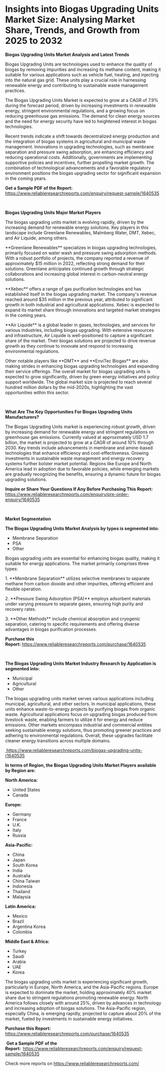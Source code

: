<p><h1>Insights into Biogas Upgrading Units Market Size: Analysing Market Share, Trends, and Growth from 2025 to 2032</h1></p><p><strong>Biogas Upgrading Units Market Analysis and Latest Trends</strong></p>
<p><p>Biogas Upgrading Units are technologies used to enhance the quality of biogas by removing impurities and increasing its methane content, making it suitable for various applications such as vehicle fuel, heating, and injecting into the natural gas grid. These units play a crucial role in harnessing renewable energy and contributing to sustainable waste management practices.</p><p>The Biogas Upgrading Units Market is expected to grow at a CAGR of 7.9% during the forecast period, driven by increasing investments in renewable energy, stringent environmental regulations, and a growing focus on reducing greenhouse gas emissions. The demand for clean energy sources and the need for energy security have led to heightened interest in biogas technologies. </p><p>Recent trends indicate a shift towards decentralized energy production and the integration of biogas systems in agricultural and municipal waste management. Innovations in upgrading technologies, such as membrane separation and pressure swing adsorption, are enhancing efficiency and reducing operational costs. Additionally, governments are implementing supportive policies and incentives, further propelling market growth. The combination of technological advancements and a favorable regulatory environment positions the biogas upgrading sector for significant expansion in the coming years.</p></p>
<p><strong>Get a Sample PDF of the Report:&nbsp;</strong> <a href="https://www.reliableresearchreports.com/enquiry/request-sample/1640535?utm_campaign=2796&utm_medium=2&utm_source=Github&utm_content=ia&utm_term=27022025&utm_id=biogas-upgrading-units">https://www.reliableresearchreports.com/enquiry/request-sample/1640535</a></p>
<p>&nbsp;</p>
<p><strong>Biogas Upgrading Units Major Market Players</strong></p>
<p><p>The biogas upgrading units market is evolving rapidly, driven by the increasing demand for renewable energy solutions. Key players in this landscape include Greenlane Renewables, Malmberg Water, DMT, Xebec, and Air Liquide, among others.</p><p>**Greenlane Renewables** specializes in biogas upgrading technologies, primarily focused on water wash and pressure swing adsorption methods. With a robust portfolio of projects, the company reported a revenue of approximately $15 million in 2022, reflecting strong demand for their solutions. Greenlane anticipates continued growth through strategic collaborations and increasing global interest in carbon-neutral energy solutions.</p><p>**Xebec** offers a range of gas purification technologies and has established itself in the biogas upgrading market. The company's revenue reached around $35 million in the previous year, attributed to significant growth in both industrial and agricultural applications. Xebec is expected to expand its market share through innovations and targeted market strategies in the coming years.</p><p>**Air Liquide** is a global leader in gases, technologies, and services for various industries, including biogas upgrading. With extensive resources and infrastructure, Air Liquide is well-positioned to capture a significant share of the market. Their biogas solutions are projected to drive revenue growth as they continue to innovate and respond to increasing environmental regulations.</p><p>Other notable players like **DMT** and **EnviTec Biogas** are also making strides in enhancing biogas upgrading technologies and expanding their service offerings. The overall market for biogas upgrading units is expected to grow significantly, driven by green energy initiatives and policy support worldwide. The global market size is projected to reach several hundred million dollars by the mid-2020s, highlighting the vast opportunities within this sector.</p></p>
<p>&nbsp;</p>
<p><strong>What Are The Key Opportunities For Biogas Upgrading Units Manufacturers?</strong></p>
<p><p>The Biogas Upgrading Units market is experiencing robust growth, driven by increasing demand for renewable energy and stringent regulations on greenhouse gas emissions. Currently valued at approximately USD 1.7 billion, the market is projected to grow at a CAGR of around 10% through 2030. Key trends include advancements in membrane and amine-based technologies that enhance efficiency and cost-effectiveness. Growing investments in sustainable waste management and energy recovery systems further bolster market potential. Regions like Europe and North America lead in adoption due to favorable policies, while emerging markets are gradually recognizing the benefits, ensuring a dynamic future for biogas upgrading solutions.</p></p>
<p><strong>Inquire or Share Your Questions If Any Before Purchasing This Report:</strong> <a href="https://www.reliableresearchreports.com/enquiry/pre-order-enquiry/1640535?utm_campaign=2796&utm_medium=2&utm_source=Github&utm_content=ia&utm_term=27022025&utm_id=biogas-upgrading-units">https://www.reliableresearchreports.com/enquiry/pre-order-enquiry/1640535</a></p>
<p>&nbsp;</p>
<p><strong>Market Segmentation</strong></p>
<p><strong>The Biogas Upgrading Units Market Analysis by types is segmented into:</strong></p>
<p><ul><li>Membrane Separation</li><li>PSA</li><li>Other</li></ul></p>
<p><p>Biogas upgrading units are essential for enhancing biogas quality, making it suitable for energy applications. The market primarily comprises three types: </p><p>1. **Membrane Separation** utilizes selective membranes to separate methane from carbon dioxide and other impurities, offering efficient and flexible operation.</p><p> </p><p>2. **Pressure Swing Adsorption (PSA)** employs adsorbent materials under varying pressure to separate gases, ensuring high purity and recovery rates.</p><p>3. **Other Methods** include chemical absorption and cryogenic separation, catering to specific requirements and offering diverse advantages in biogas purification processes.</p></p>
<p><strong>Purchase this Report:&nbsp;</strong><a href="https://www.reliableresearchreports.com/purchase/1640535?utm_campaign=2796&utm_medium=2&utm_source=Github&utm_content=ia&utm_term=27022025&utm_id=biogas-upgrading-units">https://www.reliableresearchreports.com/purchase/1640535</a></p>
<p>&nbsp;</p>
<p><strong>The Biogas Upgrading Units Market Industry Research by Application is segmented into:</strong></p>
<p><ul><li>Municipal</li><li>Agricultural</li><li>Other</li></ul></p>
<p><p>The biogas upgrading units market serves various applications including municipal, agricultural, and other sectors. In municipal applications, these units enhance waste-to-energy projects by purifying biogas from organic waste. Agricultural applications focus on upgrading biogas produced from livestock waste, enabling farmers to utilize it for energy and reduce emissions. Other markets encompass industrial and commercial entities seeking sustainable energy solutions, thus promoting greener practices and adhering to environmental regulations. Overall, these upgrades facilitate cleaner energy transitions across multiple domains.</p></p>
<p><a href="https://www.reliableresearchreports.com/biogas-upgrading-units-r1640535?utm_campaign=2796&utm_medium=2&utm_source=Github&utm_content=ia&utm_term=27022025&utm_id=biogas-upgrading-units">&nbsp;https://www.reliableresearchreports.com/biogas-upgrading-units-r1640535</a></p>
<p><strong>In terms of Region, the Biogas Upgrading Units Market Players available by Region are:</strong></p>
<p>
    <p> <strong> North America: </strong>
        <ul>
            <li>United States</li>
            <li>Canada</li>
        </ul>
        </p> 
    <p> <strong> Europe: </strong>
        <ul>
            <li>Germany</li>
            <li>France</li>
            <li>U.K.</li>
            <li>Italy</li>
            <li>Russia</li>
        </ul>
        </p> 
    <p> <strong> Asia-Pacific: </strong>
        <ul>
            <li>China</li>
            <li>Japan</li>
            <li>South Korea</li>
            <li>India</li>
            <li>Australia</li>
            <li>China Taiwan</li>
            <li>Indonesia</li>
            <li>Thailand</li>
            <li>Malaysia</li>
        </ul>
        </p> 
    <p> <strong> Latin America: </strong>
        <ul>
            <li>Mexico</li>
            <li>Brazil</li>
            <li>Argentina Korea</li>
            <li>Colombia</li>
        </ul>
        </p> 
    <p> <strong> Middle East & Africa: </strong>
        <ul>
            <li>Turkey</li>
            <li>Saudi</li>
            <li>Arabia</li>
            <li>UAE</li>
            <li>Korea</li>
        </ul>
    </p>
    </p>
<p><p>The biogas upgrading units market is experiencing significant growth, particularly in Europe, North America, and the Asia-Pacific regions. Europe is expected to dominate the market, holding approximately 40% market share due to stringent regulations promoting renewable energy. North America follows closely with around 25%, driven by advances in technology and increasing adoption of biogas solutions. The Asia-Pacific region, especially China, is emerging rapidly, projected to capture about 20% of the market, fueled by investments in sustainable energy initiatives.</p></p>
<p><strong>Purchase this Report: </strong><a href="https://www.reliableresearchreports.com/purchase/1640535?utm_campaign=2796&utm_medium=2&utm_source=Github&utm_content=ia&utm_term=27022025&utm_id=biogas-upgrading-units">https://www.reliableresearchreports.com/purchase/1640535</a></p>
<p>&nbsp;<strong>Get a Sample PDF of the Report:&nbsp;&nbsp;</strong><a href="https://www.reliableresearchreports.com/enquiry/request-sample/1640535?utm_campaign=2796&utm_medium=2&utm_source=Github&utm_content=ia&utm_term=27022025&utm_id=biogas-upgrading-units">https://www.reliableresearchreports.com/enquiry/request-sample/1640535</a></p>
<p><strong></strong></p>
<p>Check more reports on <a href="https://www.reliableresearchreports.com/?utm_campaign=2796&utm_medium=2&utm_source=Github&utm_content=ia&utm_term=27022025&utm_id=biogas-upgrading-units">https://www.reliableresearchreports.com/</a></p>